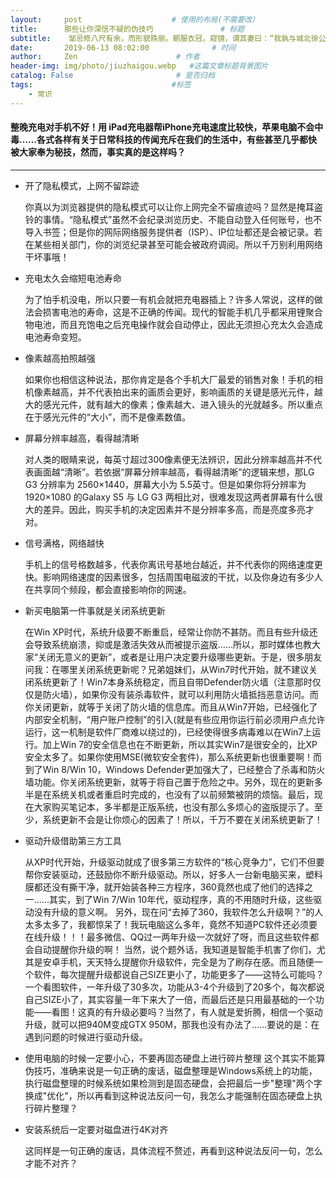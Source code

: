 ```yaml
---
layout:     post                    # 使用的布局(不需要改）
title:      那些让你深信不疑的伪技巧               # 标题
subtitle:    邹忌修八尺有余，而形貌昳丽。朝服衣冠，窥镜，谓其妻曰：“我孰与城北徐公美？”其妻曰：“君美甚，徐公何能及君也？”城北徐公，齐国之美丽者也。忌不自信，而复问其妾曰：“吾孰与徐公美？”妾曰：“徐公何能及君也？”旦日，客从外来，与坐谈，问之客曰：“吾与徐公孰美？”客曰：“忌你太美。”  #副标题
date:       2019-06-13 08:02:00              # 时间
author:     Zen                      # 作者
header-img: img/photo/jiuzhaigou.webp   #这篇文章标题背景图片
catalog: False                       # 是否归档
tags:                               #标签
    - 常识
---
```


#### 整晚充电对手机不好！用 iPad充电器帮iPhone充电速度比较快，苹果电脑不会中毒……各式各样有关于日常科技的传闻充斥在我们的生活中，有些甚至几乎都快被大家奉为秘技，然而，事实真的是这样吗？
----

+ 开了隐私模式，上网不留踪迹

  你真以为浏览器提供的隐私模式可以让你上网完全不留痕迹吗？显然是掩耳盗铃的事情。“隐私模式”虽然不会纪录浏览历史、不能自动登入任何账号，也不导入书签；但是你的网际网络服务提供者（ISP）、IP位址都还是会被记录。若在某些相关部门，你的浏览纪录甚至可能会被政府调阅。所以千万别利用网络干坏事哦！
+ 充电太久会缩短电池寿命

  为了怕手机没电，所以只要一有机会就把充电器插上？许多人常说，这样的做法会损害电池的寿命，这是不正确的传闻。现代的智能手机几乎都采用锂聚合物电池，而且充饱电之后充电操作就会自动停止，因此无须担心充太久会造成电池寿命变短。

+ 像素越高拍照越强

  如果你也相信这种说法，那你肯定是各个手机大厂最爱的销售对象！手机的相机像素越高，并不代表拍出来的画质会更好，影响画质的关键是感光元件，越大的感光元件，就有越大的像素；像素越大、进入镜头的光就越多。所以重点在于感光元件的“大小”，而不是像素数值。

+ 屏幕分辨率越高，看得越清晰

  对人类的眼睛来说，每英寸超过300像素便无法辨识，因此分辨率越高并不代表画面越“清晰”。若依据“屏幕分辨率越高，看得越清晰”的逻辑来想，那LG G3 分辨率为 2560×1440，屏幕大小为 5.5英寸。但是如果你将分辨率为 1920×1080 的Galaxy S5 与 LG G3 两相比对，很难发现这两者屏幕有什么很大的差异。因此，购买手机的决定因素并不是分辨率多高，而是亮度多亮才对。

+ 信号满格，网络越快

  手机上的信号格数越多，代表你离讯号基地台越近，并不代表你的网络速度更快。影响网络速度的因素很多，包括周围电磁波的干扰，以及你身边有多少人在共享同个频段，都会直接影响你的网速。

+ 新买电脑第一件事就是关闭系统更新

  在Win XP时代，系统升级要不断重启，经常让你防不甚防。而且有些升级还会导致系统崩溃，抑或是激活失效从而被提示盗版……所以，那时媒体也教大家“关闭无意义的更新”，或者是让用户决定要升级哪些更新。于是，很多朋友问我：在哪里关闭系统更新呢？兄弟姐妹们，从Win7时代开始，就不建议关闭系统更新了！Win7本身系统稳定，而且自带Defender防火墙（注意那时仅仅是防火墙），如果你没有装杀毒软件，就可以利用防火墙抵挡恶意访问。而你关闭更新，就等于关闭了防火墙的信息库。而且从Win7开始，已经强化了内部安全机制，“用户账户控制”的引入(就是有些应用你运行前必须用户点允许运行，这一机制是软件厂商难以绕过的)，已经使得很多病毒难以在Win7上运行。加上Win 7的安全信息也在不断更新，所以其实Win7是很安全的，比XP安全太多了。如果你使用MSE(微软安全套件)，那么系统更新也很重要啊！而到了Win 8/Win 10，Windows Defender更加强大了，已经整合了杀毒和防火墙功能。你关闭系统更新，就等于将自己置于危险之中。另外，现在的更新多半是在系统关机或者重启时完成的，也没有了以前频繁被阴的烦恼。最后，现在大家购买笔记本，多半都是正版系统，也没有那么多烦心的盗版提示了。至少，系统更新不会是让你烦心的因素了！所以，千万不要在关闭系统更新了！

+ 驱动升级借助第三方工具

  从XP时代开始，升级驱动就成了很多第三方软件的“核心竞争力”，它们不但要帮你安装驱动，还鼓励你不断升级驱动。所以，好多人一台新电脑买来，塑料膜都还没有撕干净，就开始装各种三方程序，360竟然也成了他们的选择之一……其实，到了Win 7/Win 10年代，驱动程序，真的不用随时升级，这些驱动没有升级的意义啊。  另外，现在问“去掉了360，我软件怎么升级啊？”的人太多太多了，我都惊呆了！我玩电脑这么多年，竟然不知道PC软件还必须要在线升级！！！最多微信、QQ过一两年升级一次就好了呀，而且这些软件都会自动提醒你升级的啊！  当然，说个题外话，我知道是智能手机害了你们，尤其是安卓手机，天天特么提醒你升级软件，完全是为了刷存在感。而且随便一个软件，每次提醒升级都说自己SIZE更小了，功能更多了——这特么可能吗？一个看图软件，一年升级了30多次，功能从3-4个升级到了20多个，每次都说自己SIZE小了，其实容量一年下来大了一倍，而最后还是只用最基础的一个功能——看图！这真的有升级必要吗？当然了，有人就是爱折腾，相信一个驱动升级，就可以把940M变成GTX 950M，那我也没有办法了……要说的是：在遇到问题的时候进行驱动升级。

+ 使用电脑的时候一定要小心，不要再固态硬盘上进行碎片整理
  这个其实不能算伪技巧，准确来说是一句正确的废话，磁盘整理是Windows系统上的功能，执行磁盘整理的时候系统如果检测到是固态硬盘，会把最后一步"整理"两个字换成"优化"，所以再看到这种说法反问一句，我怎么才能强制在固态硬盘上执行碎片整理？
+ 安装系统后一定要对磁盘进行4K对齐

  这同样是一句正确的废话，具体流程不赘述，再看到这种说法反问一句，怎么才能不对齐？
